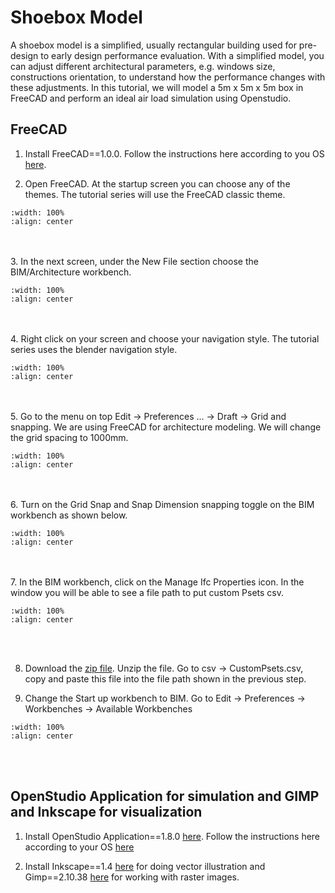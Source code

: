 # Shoebox Model

A shoebox model is a simplified, usually rectangular building used for pre-design to early design performance evaluation. With a simplified model, you can adjust different architectural parameters, e.g. windows size, constructions orientation, to understand how the performance changes with these adjustments. In this tutorial, we will model a 5m x 5m x 5m box in FreeCAD and perform an ideal air load simulation using Openstudio. 

## FreeCAD
1. Install FreeCAD==1.0.0. Follow the instructions here according to you OS <a href="https://www.freecad.org/downloads.php" target="_blank">here</a>.

2. Open FreeCAD. At the startup screen you can choose any of the themes. The tutorial series will use the FreeCAD classic theme.
```{image} ../_static/start/start1.png
:width: 100%
:align: center
```
<br/><br/>
3. In the next screen, under the New File section choose the BIM/Architecture workbench. 
```{image} ../_static/start/start2.png
:width: 100%
:align: center
```
<br/><br/>
4. Right click on your screen and choose your navigation style. The tutorial series uses the blender navigation style.
```{image} ../_static/start/start3.png
:width: 100%
:align: center
```
<br/><br/>
5. Go to the menu on top Edit -> Preferences ... -> Draft -> Grid and snapping. We are using FreeCAD for architecture modeling. We will change the grid spacing to 1000mm.
```{image} ../_static/start/start4.png
:width: 100%
:align: center
```
<br/><br/>
6. Turn on the Grid Snap and Snap Dimension snapping toggle on the BIM workbench as shown below.
```{image} ../_static/start/start5.png
:width: 100%
:align: center
```
<br/><br/>
7. In the BIM workbench, click on the Manage Ifc Properties icon. In the window you will be able to see a file path to put custom Psets csv.
```{image} ../_static/start/start6.png
:width: 100%
:align: center
```
<br/><br/>

8. Download the <a href="https://github.com/chenkianwee/ifc2osmod_gendgn_egs/archive/refs/heads/main.zip" target="_blank">zip file</a>. Unzip the file. Go to csv -> CustomPsets.csv, copy and paste this file into the file path shown in the previous step.

9. Change the Start up workbench to BIM. Go to Edit -> Preferences -> Workbenches -> Available Workbenches
```{image} ../_static/start/start7.png
:width: 100%
:align: center
```
<br/><br/>

## OpenStudio Application for simulation and GIMP and Inkscape for visualization
1. Install OpenStudio Application==1.8.0 <a href="https://github.com/openstudiocoalition/OpenStudioApplication/releases/tag/v1.8.0" target="_blank">here</a>. Follow the instructions here according to your OS <a href="https://openstudiocoalition.org/getting_started/getting_started/" target="_blank">here</a>

2. Install Inkscape==1.4 <a href="https://inkscape.org/release/inkscape-1.4/" target="_blank">here</a> for doing vector illustration and Gimp==2.10.38 <a href="https://www.gimp.org/downloads/" target="_blank">here</a> for working with raster images.
